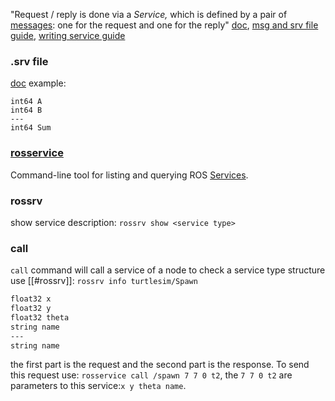 "Request / reply is done via a _Service,_ which is defined by a pair of [messages](http://wiki.ros.org/Messages): one for the request and one for the reply"
[doc](http://wiki.ros.org/Services), [msg and srv file guide](http://wiki.ros.org/ROS/Tutorials/CreatingMsgAndSrv), [writing service guide](http://wiki.ros.org/ROS/Tutorials/WritingServiceClient%28python%29)
### .srv file
[doc](http://wiki.ros.org/srv)
example:
```
int64 A
int64 B
---
int64 Sum
```
### [rosservice](http://wiki.ros.org/rosservice)
Command-line tool for listing and querying ROS [Services](http://wiki.ros.org/Services).
### rossrv
show service description: `rossrv show <service type>`
### call
`call` command will call a service of a node
to check a service type structure use [[#rossrv]]: `rossrv info turtlesim/Spawn`
```sh
float32 x
float32 y
float32 theta
string name
---
string name
```
the first part is the request and the second part is the response.
To send this request use: `rosservice call /spawn 7 7 0 t2`, the `7 7 0 t2` are parameters to this service:`x y theta name`.
